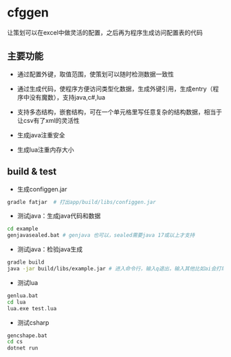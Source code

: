 # cfggen

让策划可以在excel中做灵活的配置，之后再为程序生成访问配置表的代码


## 主要功能

* 通过配置外键，取值范围，使策划可以随时检测数据一致性

* 通过生成代码，使程序方便访问类型化数据，生成外键引用，生成entry（程序中没有魔数），支持java,c#,lua

* 支持多态结构，嵌套结构，可在一个单元格里写任意复杂的结构数据，相当于让csv有了xml的灵活性

* 生成java注重安全

* 生成lua注重内存大小

## build & test

* 生成configgen.jar
```bash
gradle fatjar  # 打出app/build/libs/configgen.jar
```

* 测试java：生成java代码和数据
```bash
cd example
genjavasealed.bat # genjava 也可以，sealed需要java 17或以上才支持
```

* 测试java：检验java生成
```bash
gradle build 
java -jar build/libs/example.jar # 进入命令行，输入q退出，输入其他比如ai会打印表名称以ai开头的结构定义和数据
```

* 测试lua
```bash
genlua.bat 
cd lua
lua.exe test.lua
```

* 测试csharp

```bash
gencshape.bat 
cd cs
dotnet run
```